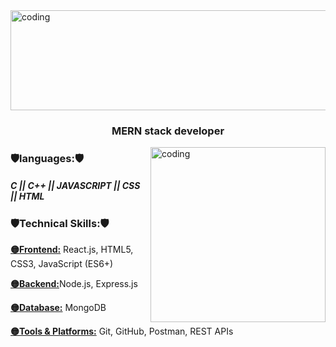 <img class="center" alt="coding"  width="1000" height="160" src="https://c4.wallpaperflare.com/wallpaper/435/542/549/javascript-google-node-js-html-microsoft-visual-studio-hd-wallpaper-preview.jpg">
<h3 align="center">MERN stack developer</h3>
  <img align="right" alt="coding" width="280" src="https://rifadul-islam.vercel.app/_next/image?url=%2Fcoding.gif&w=1080&q=75">




<h3 align="left">🛡️languages:🛡️</h3>
<h5 align="left">C || C++ || JAVASCRIPT || CSS || HTML </h5>
<h3 align="left">🛡️Technical Skills:🛡️</h3>
<p><b><u>🟡Frontend:</u></b> React.js, HTML5, CSS3, JavaScript (ES6+)</p>
<p><b><u>🟡Backend:</u></b>Node.js, Express.js</b>
<p><b><u>🟡Database:</u></b> MongoDB</p>
<p><b><u>🟡Tools & Platforms:</u></b> Git, GitHub, Postman, REST APIs</p>

 
